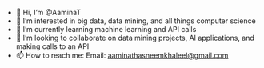- 👋 Hi, I’m @AaminaT
- 👀 I’m interested in big data, data mining, and all things computer science
- 🌱 I’m currently learning machine learning and API calls
- 💞️ I’m looking to collaborate on data mining projects, AI applications, and making calls to an API
- 📫 How to reach me: Email: aaminathasneemkhaleel@gmail.com

<!---
AaminaT/AaminaT is a ✨ special ✨ repository because its `README.md` (this file) appears on your GitHub profile.
You can click the Preview link to take a look at your changes.
--->
